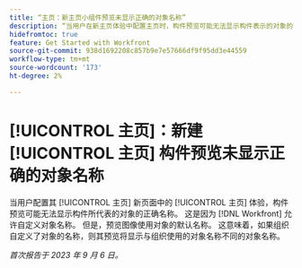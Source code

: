 ```yaml
---
title: “主页：新主页小组件预览未显示正确的对象名称”
description: “当用户在新主页体验中配置主页时，构件预览可能无法显示构件表示的对象的正确名称。 这是因为Workfront允许自定义对象名称。 但是，预览图像使用对象的默认名称。 这意味着，如果组织自定义了对象的名称，则其预览将显示与组织使用的对象名称不同的对象名称。”
hidefromtoc: true
feature: Get Started with Workfront
source-git-commit: 938d1692208c857b9e7e57666df9f95dd3e44559
workflow-type: tm+mt
source-wordcount: '173'
ht-degree: 2%

---
```



# [!UICONTROL 主页]：新建 [!UICONTROL 主页] 构件预览未显示正确的对象名称

当用户配置其 [!UICONTROL 主页] 新页面中的 [!UICONTROL 主页] 体验，构件预览可能无法显示构件所代表的对象的正确名称。 这是因为 [!DNL Workfront] 允许自定义对象名称。 但是，预览图像使用对象的默认名称。 这意味着，如果组织自定义了对象的名称，则其预览将显示与组织使用的对象名称不同的对象名称。

_首次报告于 2023 年 9 月 6 日。_

